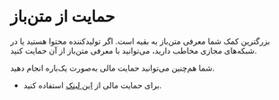 # حمایت از متن‌باز

بزرگترین کمک شما معرفی متن‌باز به بقیه است. اگر تولید‌کننده محتوا هستید یا در شبکه‌های مجازی مخاطب دارید، می‌توانید با معرفی متن‌باز از آن حمایت کنید.

شما هم‌چنین می‌توانید حمایت مالی به‌صورت یک‌باره انجام دهید.

- برای حمایت مالی از [این لینک](https://zarinp.al/matnbaz) استفاده کنید.
